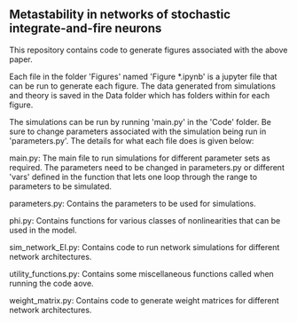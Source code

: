 ## Metastability in networks of stochastic integrate-and-fire neurons

This repository contains code to generate figures associated with the above paper.

Each file in the folder 'Figures' named 'Figure *.ipynb' is a jupyter file that can be run to generate each figure. The data generated from simulations and theory is saved in the Data folder which has folders within for each figure.

The simulations can be run by running 'main.py' in the 'Code' folder. Be sure to change parameters associated with the simulation being run in 'parameters.py'. The details for what each file does is given below:

main.py: The main file to run simulations for different parameter sets as required. The parameters need to be changed in parameters.py or different 'vars' defined in the function that lets one loop through the range to parameters to be simulated.

parameters.py: Contains the parameters to be used for simulations.

phi.py: Contains functions for various classes of nonlinearities that can be used in the model.

sim_network_EI.py: Contains code to run network simulations for different network architectures.

utility_functions.py: Contains some miscellaneous functions called when running the code aove.

weight_matrix.py: Contains code to generate weight matrices for different network architectures.
